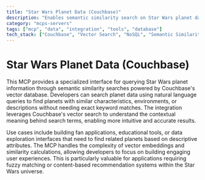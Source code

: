```yaml
---
title: "Star Wars Planet Data (Couchbase)"
description: "Enables semantic similarity search on Star Wars planet data using Couchbase's vector search capabilities."
category: "mcps-servers"
tags: ["mcp", "data", "integration", "tools", "database"]
tech_stack: ["Couchbase", "Vector Search", "NoSQL", "Semantic Similarity", "Star Wars API"]
---
```


# Star Wars Planet Data (Couchbase)

This MCP provides a specialized interface for querying Star Wars planet information through semantic similarity searches powered by Couchbase's vector database. Developers can search planet data using natural language queries to find planets with similar characteristics, environments, or descriptions without needing exact keyword matches. The integration leverages Couchbase's vector search to understand the contextual meaning behind search terms, enabling more intuitive and accurate results.

Use cases include building fan applications, educational tools, or data exploration interfaces that need to find related planets based on descriptive attributes. The MCP handles the complexity of vector embeddings and similarity calculations, allowing developers to focus on building engaging user experiences. This is particularly valuable for applications requiring fuzzy matching or content-based recommendation systems within the Star Wars universe.
